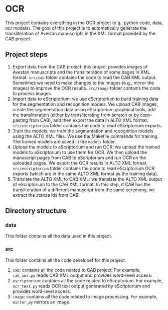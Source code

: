 # OCR
This project contains everything in the OCR project (e.g., python code, data, ocr models). The goal of this project is to automatically generate the transliteration of Avestan manuscripts in the XML format provided by the CAB project.

## Project steps
1. Export data from the CAB project: this project provides images of Avestan manuscripts and the transliteration of some pages in XML format. `src/cab` folder contains the code to read the CAB XML output. Sometimes we need to make changes to the images (e.g., mirror the images) to improve the OCR results. `src/image` folder contains the code to process images.
2. Import data to eScriptorium: we use eScriptorium to build training data for the segmentation and recognition models. We upload CAB images, create the segmentation data using eScriptorium graphical tools, add the transliteration (either by transliterating from scratch or by copy-pasting from CAB), and then export the data in ALTO XML format. `src/escriptorium` folder contains the code to read eScriptorium exports.
3. Train the models: we train the segmentation and recognition models using the ALTO XML files. We use the Makefile commands for training. The trained models are saved in the `models` folder.
4. Upload the models to eScriptorium and run OCR: we upload the trained models to eScriptorium to use them for OCR. We then upload the manuscript pages from CAB to eScriptorium and run OCR on the uploaded pages. We export the OCR results in ALTO XML format. `src/escriptorium` folder contains the code to read eScriptorium OCR exports (which are in the same ALTO XML format as the training data).
5. Translate the ALTO XML to CAB XML: we translate the ALTO XML output of eScriptorium to the CAB XML format. In this step, if CAB has the transliteration of a different manuscript from the same ceremony, we extract the stanza ids from CAB.

## Directory structure

### data
This folder contains all the data used in this project.

### src
This folder contains all the code developef for this project.
1. `cab`: contains all the code related to CAB project. For example, `cab_xml.py` reads CAB XML output and provides word-level access.
2. `escriptorium`: contains all the code related to eScriptorium. For example, `ocr_text.py` reads OCR text output generated by eScriptorium and provides word-level access.
3. `image`: contains all the code related to image processing. For example, `mirror.py` mirrors an image.
